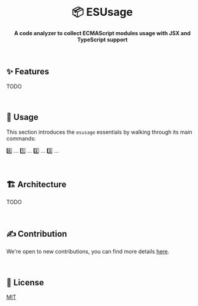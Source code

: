 <br>
<div align="center">
    <h1>📦 ESUsage</h1>
    <strong>A code analyzer to collect ECMAScript modules usage with JSX and TypeScript support</strong>
</div>
<br>
<br>

## ✨ Features

TODO

<br>

## 🚀 Usage

This section introduces the `esusage` essentials by walking through its main commands:

0️⃣ ...
1️⃣ ...
2️⃣ ...
3️⃣ ...

<br>

## 🏗️ Architecture

TODO

<br>

## ✍️ Contribution

We're open to new contributions, you can find more details [here](https://github.com/adbayb/esusage/blob/main/CONTRIBUTING.md).

<br>

## 📖 License

[MIT](https://github.com/adbayb/esusage/blob/main/LICENSE "License MIT")

<br>
